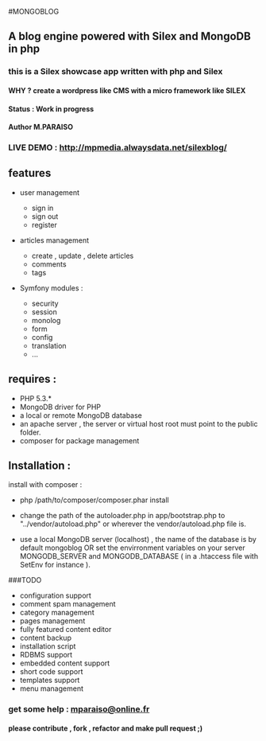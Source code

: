 #MONGOBLOG
## A blog engine powered with Silex and MongoDB in php
### this is a Silex showcase app written with php and Silex

#### WHY ? create a wordpress like CMS with a micro framework like SILEX
#### Status : Work in progress

#### Author M.PARAISO

### LIVE DEMO : http://mpmedia.alwaysdata.net/silexblog/


## features

+ user management
  + sign in 
  + sign out
  + register

+ articles management
  + create , update , delete articles
  + comments
  + tags

+ Symfony modules :
	+ security
	+ session
	+ monolog
	+ form
	+ config
	+ translation
	+ ...

## requires :

+ PHP 5.3.*
+ MongoDB driver for PHP
+ a local or remote MongoDB database
+ an apache server , the server or virtual host root must point to the public folder.
+ composer for package management

## Installation :

install with composer :

+ php /path/to/composer/composer.phar install

+ change the path of the autoloader.php in app/bootstrap.php to "../vendor/autoload.php" or wherever the vendor/autoload.php file is.

+ use a local MongoDB server (localhost) , the name of the database is by default mongoblog OR set the envirronment variables on your server MONGODB_SERVER and MONGODB_DATABASE ( in a .htaccess file with SetEnv for instance ).

###TODO

+ configuration support
+ comment spam management
+ category management
+ pages management
+ fully featured content editor 
+ content backup
+ installation script
+ RDBMS support
+ embedded content support
+ short code support
+ templates support
+ menu management

### get some help : mparaiso@online.fr
#### please contribute , fork , refactor and make pull request ;)

